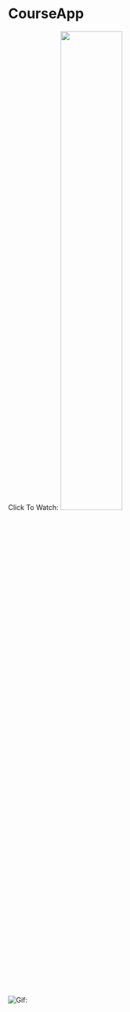 # CourseApp 
Click To Watch:
[<img src="https://img.youtube.com/vi/lc05iLfcu7o/maxresdefault.jpg" width="50%">](https://youtu.be/lc05iLfcu7o)

 ![Gif:](https://s12.gifyu.com/images/SQxtX.gif)


